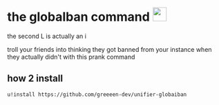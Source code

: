 # the globaIban command <img height=32 src=https://github.com/greeeen-dev/unifier-globaiban/assets/41323182/73421f10-df6f-4baf-a36b-95a037616104></img>

the second L is actually an i

troll your friends into thinking they got banned from your instance when they actually didn't with this prank command

## how 2 install
`u!install https://github.com/greeeen-dev/unifier-globaiban`
